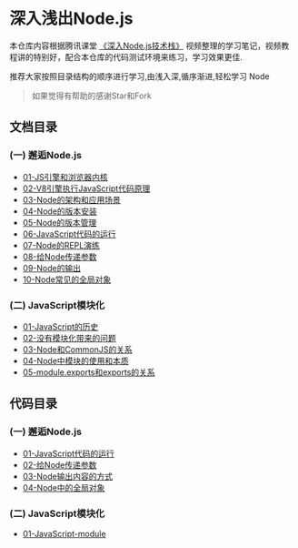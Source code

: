 # 深入浅出Node.js

本仓库内容根据腾讯课堂 [《深入Node.js技术栈》](https://ke.qq.com/course/3025600) 视频整理的学习笔记，视频教程讲的特别好，配合本仓库的代码测试环境来练习，学习效果更佳.

推荐大家按照目录结构的顺序进行学习,由浅入深,循序渐进,轻松学习 Node

> 如果觉得有帮助的感谢Star和Fork

## 文档目录

### (一) 邂逅Node.js
  - [01-JS引擎和浏览器内核](01_邂逅Node.js/md/01-JS引擎和浏览器内核.md)
  - [02-V8引擎执行JavaScript代码原理](01_邂逅Node.js/md/02-V8引擎执行JavaScript代码原理.md)
  - [03-Node的架构和应用场景](01_邂逅Node.js/md/03-Node的架构和应用场景.md)
  - [04-Node的版本安装](01_邂逅Node.js/md/04-Node的版本安装.md)
  - [05-Node的版本管理](01_邂逅Node.js/md/05-Node的版本管理.md)
  - [06-JavaScript代码的运行](01_邂逅Node.js/md/06-JavaScript代码的运行.md)
  - [07-Node的REPL演练](01_邂逅Node.js/md/07-Node的REPL演练.md)
  - [08-给Node传递参数](01_邂逅Node.js/md/08-给Node传递参数.md)
  - [09-Node的输出](01_邂逅Node.js/md/09-Node的输出.md)
  - [10-Node常见的全局对象](01_邂逅Node.js/md/10-Node常见的全局对象.md)

### (二) JavaScript模块化

  - [01-JavaScript的历史](02_JavaScript模块化/md/01-JavaScript的历史.md)
  - [02-没有模块化带来的问题](02_JavaScript模块化/md/02-没有模块化带来的问题.md)
  - [03-Node和CommonJS的关系](02_JavaScript模块化/md/03-Node和CommonJS的关系.md)
  - [04-Node中模块的使用和本质](02_JavaScript模块化/md/04-Node中模块的使用和本质.md)
  - [05-module.exports和exports的关系](02_JavaScript模块化/md/05-module.exports和exports的关系.md)

## 代码目录

### (一) 邂逅Node.js

  - [01-JavaScript代码的运行](01_邂逅Node.js/code/01-JavaScript代码的运行)
  - [02-给Node传递参数](01_邂逅Node.js/code/02-给Node传递参数/index.js)
  - [03-Node输出内容的方式](01_邂逅Node.js/code/03-Node输出内容的方式/index.js)
  - [04-Node中的全局对象](01_邂逅Node.js/code/04-Node中的全局对象)

### (二) JavaScript模块化

  - [01-JavaScript-module](02_JavaScript模块化/code/01-JavaScript-module)